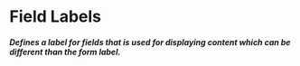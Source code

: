 # Field Labels
##### Defines a label for fields that is used for displaying content which can be different than the form label.
